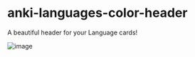 # anki-languages-color-header

A beautiful header for your Language cards!

![image](https://user-images.githubusercontent.com/121182276/224354369-2b8c47ec-6158-41a6-a07c-42f2fa6ac3a1.png)
